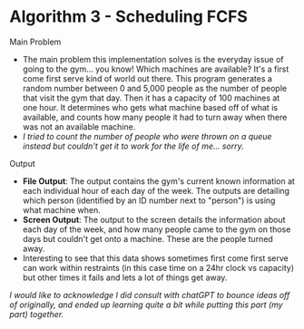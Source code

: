 # Algorithm 3 - Scheduling FCFS
Main Problem
*   The main problem this implementation solves is the everyday issue of going to the gym... you know! Which machines are available? It's a first come first serve kind of world out there. This program generates a random number between 0 and 5,000 people as the number of people that visit the gym that day. Then it has a capacity of 100 machines at one hour. It determines who gets what machine based off of what is available, and counts how many people it had to turn away when there was not an available machine. 
*   *I tried to count the number of people who were thrown on a queue instead but couldn't get it to work for the life of me... sorry.*

Output
*   **File Output**: The output contains the gym's current known information at each individual hour of each day of the week. The outputs are detailing which person (identified by an ID number next to "person") is using what machine when. 
*   **Screen Output**: The output to the screen details the information about each day of the week, and how many people came to the gym on those days but couldn't get onto a machine. These are the people turned away. 
*   Interesting to see that this data shows sometimes first come first serve can work within restraints (in this case time on a 24hr clock vs capacity) but other times it fails and lets a lot of things get away.

*I would like to acknowledge I did consult with chatGPT to bounce ideas off of originally, and ended up learning quite a bit while putting this part (my part) together.*
